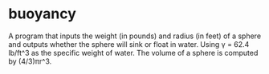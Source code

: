 # buoyancy
 A program that inputs the weight (in pounds) and radius (in feet) of a sphere and outputs whether the sphere will sink or float in water. Using γ = 62.4 lb/ft^3 as the specific weight of water. The volume of a sphere is computed by (4/3)πr^3.
